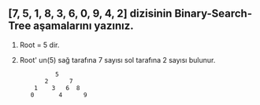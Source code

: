 ## [7, 5, 1, 8, 3, 6, 0, 9, 4, 2] dizisinin Binary-Search-Tree aşamalarını yazınız.

1. Root = 5 dir.
2. Root' un(5) sağ tarafına 7 sayısı
               sol tarafına 2 sayısı bulunur.
               
                 5
              2      7
           1    3   6  8
          0       4      9
          
